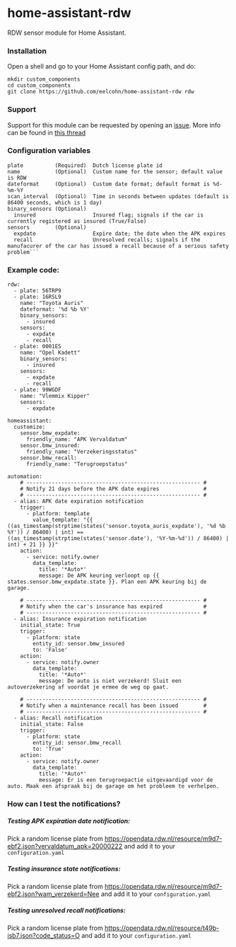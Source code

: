 # home-assistant-rdw
RDW sensor module for Home Assistant.

### Installation
Open a shell and go to your Home Assistant config path, and do:
```
mkdir custom_components
cd custom_components
git clone https://github.com/eelcohn/home-assistant-rdw rdw
```

### Support
Support for this module can be requested by opening an [issue](https://github.com/eelcohn/home-assistant-rdw/issues). More info can be found in [this thread](https://community.home-assistant.io/t/custom-sensor-for-dutch-license-plate-checks-apk-check/94427)

### Configuration variables
```
plate          (Required)  Dutch license plate id
name           (Optional)  Custom name for the sensor; default value is RDW
dateformat     (Optional)  Custom date format; default format is %d-%m-%Y
scan_interval  (Optional)  Time in seconds between updates (default is 86400 seconds, which is 1 day)
binary_sensors (Optional)
  insured                  Insured flag; signals if the car is currently registered as insured (True/False)
sensors        (Optional)
  expdate                  Expire date; the date when the APK expires
  recall                   Unresolved recalls; signals if the manufacurer of the car has issued a recall because of a serious safety problem```
```

### Example code:
```
rdw:
  - plate: 56TRP9
  - plate: 16RSL9
    name: "Toyota Auris"
    dateformat: '%d %b %Y'
    binary_sensors:
      - insured
    sensors:
      - expdate
      - recall
  - plate: 0001ES
    name: "Opel Kadett"
    binary_sensors:
      - insured
    sensors:
      - expdate
      - recall
  - plate: 99WGDF
    name: "Vlemmix Kipper"
    sensors:
      - expdate

homeassistant:
  customize:
    sensor.bmw_expdate:
      friendly_name: "APK Vervaldatum"
    sensor.bmw_insured:
      friendly_name: "Verzekeringsstatus"
    sensor.bmw_recall:
      friendly_name: "Terugroepstatus"

automation:
    # ------------------------------------------------------- #
    # Notify 21 days before the APK date expires              #
    # ------------------------------------------------------- #
  - alias: APK date expiration notification
    trigger:
      - platform: template
        value_template: "{{ ((as_timestamp(strptime(states('sensor.toyota_auris_expdate'), '%d %b %Y')) / 86400) | int) == ((as_timestamp(strptime(states('sensor.date'), '%Y-%m-%d')) / 86400) | int) + 21 }} }}"
    action:
      - service: notify.owner
        data_template:
          title: '*Auto*'
          message: De APK keuring verloopt op {{ states.sensor.bmw_expdate.state }}. Plan een APK keuring bij de garage.

    # ------------------------------------------------------- #
    # Notify when the car's insurance has expired             #
    # ------------------------------------------------------- #
  - alias: Insurance expiration notification
    initial_state: True
    trigger:
      - platform: state
        entity_id: sensor.bmw_insured
        to: 'False'
    action:
      - service: notify.owner
        data_template:
          title: '*Auto*'
          message: De auto is niet verzekerd! Sluit een autoverzekering af voordat je ermee de weg op gaat.

    # ------------------------------------------------------- #
    # Notify when a maintenance recall has been issued        #
    # ------------------------------------------------------- #
  - alias: Recall notification
    initial_state: False
    trigger:
      - platform: state
        entity_id: sensor.bmw_recall
        to: 'True'
    action:
      - service: notify.owner
        data_template:
          title: '*Auto*'
          message: Er is een terugroepactie uitgevaardigd voor de auto. Maak een afspraak bij de garage om het probleem te verhelpen.

```
### How can I test the notifications?
##### Testing APK expiration date notification:
Pick a random license plate from https://opendata.rdw.nl/resource/m9d7-ebf2.json?vervaldatum_apk=20000222 and add it to your `configuration.yaml`
##### Testing insurance state notifications:
Pick a random license plate from https://opendata.rdw.nl/resource/m9d7-ebf2.json?wam_verzekerd=Nee and add it to your `configuration.yaml`
##### Testing unresolved recall notifications:
Pick a random license plate from https://opendata.rdw.nl/resource/t49b-isb7.json?code_status=O and add it to your `configuration.yaml`

